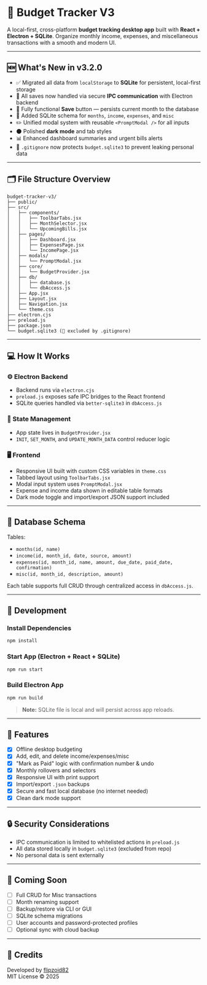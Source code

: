 # 💸 Budget Tracker V3

A local-first, cross-platform **budget tracking desktop app** built with **React + Electron + SQLite**. Organize monthly income, expenses, and miscellaneous transactions with a smooth and modern UI.

---

## 🆕 What's New in v3.2.0

- ✅ Migrated all data from `localStorage` to **SQLite** for persistent, local-first storage
- 🔄 All saves now handled via secure **IPC communication** with Electron backend
- 💾 Fully functional **Save** button — persists current month to the database
- 🧠 Added SQLite schema for `months`, `income`, `expenses`, and `misc`
- ✏️ Unified modal system with reusable `<PromptModal />` for all inputs
- 🌑 Polished **dark mode** and tab styles
- 📊 Enhanced dashboard summaries and urgent bills alerts
- 🔐 `.gitignore` now protects `budget.sqlite3` to prevent leaking personal data

---

## 🗂 File Structure Overview

```
budget-tracker-v3/
├── public/
├── src/
│   ├── components/
│   │   ├── ToolbarTabs.jsx
│   │   ├── MonthSelector.jsx
│   │   └── UpcomingBills.jsx
│   ├── pages/
│   │   ├── Dashboard.jsx
│   │   ├── ExpensesPage.jsx
│   │   └── IncomePage.jsx
│   ├── modals/
│   │   └── PromptModal.jsx
│   ├── core/
│   │   └── BudgetProvider.jsx
│   ├── db/
│   │   ├── database.js
│   │   └── dbAccess.js
│   ├── App.jsx
│   ├── Layout.jsx
│   ├── Navigation.jsx
│   └── theme.css
├── electron.cjs
├── preload.js
├── package.json
└── budget.sqlite3 (🚫 excluded by .gitignore)
```

---

## 💻 How It Works

### ⚙ Electron Backend
- Backend runs via `electron.cjs`
- `preload.js` exposes safe IPC bridges to the React frontend
- SQLite queries handled via `better-sqlite3` in `dbAccess.js`

### 🧠 State Management
- App state lives in `BudgetProvider.jsx`
- `INIT`, `SET_MONTH`, and `UPDATE_MONTH_DATA` control reducer logic

### 🖥️ Frontend
- Responsive UI built with custom CSS variables in `theme.css`
- Tabbed layout using `ToolbarTabs.jsx`
- Modal input system uses `PromptModal.jsx`
- Expense and income data shown in editable table formats
- Dark mode toggle and import/export JSON support included

---

## 📁 Database Schema

Tables:
- `months(id, name)`
- `income(id, month_id, date, source, amount)`
- `expenses(id, month_id, name, amount, due_date, paid_date, confirmation)`
- `misc(id, month_id, description, amount)`

Each table supports full CRUD through centralized access in `dbAccess.js`.

---

## 🧪 Development

### Install Dependencies
```bash
npm install
```

### Start App (Electron + React + SQLite)
```bash
npm run start
```

### Build Electron App
```bash
npm run build
```

> **Note:** SQLite file is local and will persist across app reloads.

---

## 🚀 Features

- [x] Offline desktop budgeting
- [x] Add, edit, and delete income/expenses/misc
- [x] "Mark as Paid" logic with confirmation number & undo
- [x] Monthly rollovers and selectors
- [x] Responsive UI with print support
- [x] Import/export `.json` backups
- [x] Secure and fast local database (no internet needed)
- [x] Clean dark mode support

---

## 🔒 Security Considerations

- IPC communication is limited to whitelisted actions in `preload.js`
- All data stored locally in `budget.sqlite3` (excluded from repo)
- No personal data is sent externally

---

## 📅 Coming Soon

- [ ] Full CRUD for Misc transactions
- [ ] Month renaming support
- [ ] Backup/restore via CLI or GUI
- [ ] SQLite schema migrations
- [ ] User accounts and password-protected profiles
- [ ] Optional sync with cloud backup

---

## 🧠 Credits

Developed by [flipzoid82](https://github.com/flipzoid82)  
MIT License © 2025
